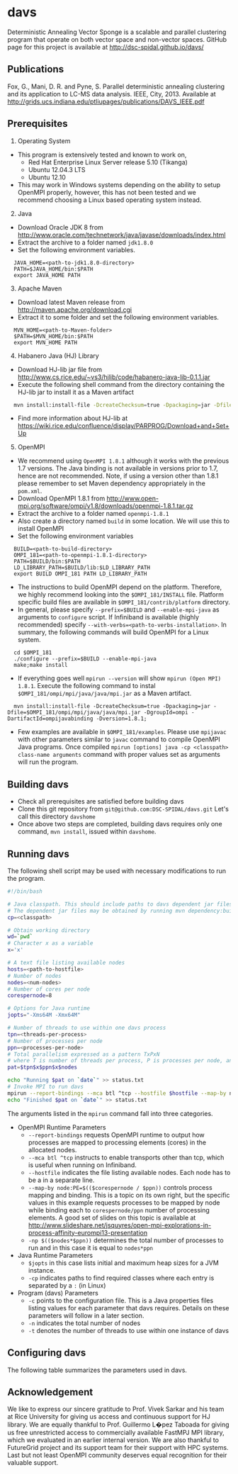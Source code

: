 davs
====

Deterministic Annealing Vector Sponge is a scalable and parallel clustering program that operate on both vector space and non-vector spaces. GitHub page for this project is available at http://dsc-spidal.github.io/davs/ 

Publications
-----
Fox, G., Mani, D. R. and Pyne, S. Parallel deterministic annealing
clustering and its application to LC-MS data analysis. IEEE, City, 2013.
Available at http://grids.ucs.indiana.edu/ptliupages/publications/DAVS_IEEE.pdf

Prerequisites
-----
1. Operating System
  * This program is extensively tested and known to work on,
    *  Red Hat Enterprise Linux Server release 5.10 (Tikanga)
    *  Ubuntu 12.04.3 LTS
    *  Ubuntu 12.10
  * This may work in Windows systems depending on the ability to setup OpenMPI properly, however, this has not been tested and we recommend choosing a Linux based operating system instead.
 
2. Java
  * Download Oracle JDK 8 from http://www.oracle.com/technetwork/java/javase/downloads/index.html
  * Extract the archive to a folder named `jdk1.8.0`
  * Set the following environment variables.
  ```
    JAVA_HOME=<path-to-jdk1.8.0-directory>
    PATH=$JAVA_HOME/bin:$PATH
    export JAVA_HOME PATH
  ```
3. Apache Maven
  * Download latest Maven release from http://maven.apache.org/download.cgi
  * Extract it to some folder and set the following environment variables.
  ```
    MVN_HOME=<path-to-Maven-folder>
    $PATH=$MVN_HOME/bin:$PATH
    export MVN_HOME PATH
  ```
4. Habanero Java (HJ) Library
  * Download HJ-lib jar file from http://www.cs.rice.edu/~vs3/hjlib/code/habanero-java-lib-0.1.1.jar
  * Execute the following shell command from the directory containing the HJ-lib jar to install it as a Maven artifact
  ```sh
    mvn install:install-file -DcreateChecksum=true -Dpackaging=jar -Dfile=habanero-java-lib.jar -DgroupId=habanero-java-lib -DartifactId=habanero-java-lib -Dversion=0.1.1;
  ```
  * Find more information about HJ-lib at https://wiki.rice.edu/confluence/display/PARPROG/Download+and+Set+Up
5. OpenMPI
  * We recommend using `OpenMPI 1.8.1` although it works with the previous 1.7 versions. The Java binding is not available in versions prior to 1.7, hence are not recommended. Note, if using a version other than 1.8.1 please remember to set Maven dependency appropriately in the `pom.xml`.
  * Download OpenMPI 1.8.1 from http://www.open-mpi.org/software/ompi/v1.8/downloads/openmpi-1.8.1.tar.gz
  * Extract the archive to a folder named `openmpi-1.8.1`
  * Also create a directory named `build` in some location. We will use this to install OpenMPI
  * Set the following environment variables
  ```
    BUILD=<path-to-build-directory>
    OMPI_181=<path-to-openmpi-1.8.1-directory>
    PATH=$BUILD/bin:$PATH
    LD_LIBRARY_PATH=$BUILD/lib:$LD_LIBRARY_PATH
    export BUILD OMPI_181 PATH LD_LIBRARY_PATH
  ```
  * The instructions to build OpenMPI depend on the platform. Therefore, we highly recommend looking into the `$OMPI_181/INSTALL` file. Platform specific build files are available in `$OMPI_181/contrib/platform` directory.
  * In general, please specify `--prefix=$BUILD` and `--enable-mpi-java` as arguments to `configure` script. If Infiniband is available (highly recommended) specify `--with-verbs=<path-to-verbs-installation>`. In summary, the following commands will build OpenMPI for a Linux system.
  ```
    cd $OMPI_181
    ./configure --prefix=$BUILD --enable-mpi-java
    make;make install
  ```
  * If everything goes well `mpirun --version` will show `mpirun (Open MPI) 1.8.1`. Execute the following command to instal `$OMPI_181/ompi/mpi/java/java/mpi.jar` as a Maven artifact.
  ```
    mvn install:install-file -DcreateChecksum=true -Dpackaging=jar -Dfile=$OMPI_181/ompi/mpi/java/java/mpi.jar -DgroupId=ompi -DartifactId=ompijavabinding -Dversion=1.8.1;
  ```
  * Few examples are available in `$OMPI_181/examples`. Please use `mpijavac` with other parameters similar to `javac` command to compile OpenMPI Java programs. Once compiled `mpirun [options] java -cp <classpath> class-name arguments` command with proper values set as arguments will run the program. 

Building davs
-----
* Check all prerequisites are satisfied before building davs
* Clone this git repository from `git@github.com:DSC-SPIDAL/davs.git` Let's call this directory `davshome`
* Once above two steps are completed, building davs requires only one command, `mvn install`, issued within `davshome`.

Running davs
-----
The following shell script may be used with necessary modifications to run the program.
```sh
#!/bin/bash

# Java classpath. This should include paths to davs dependent jar files and the davs-1.0-ompi1.8.1.jar
# The dependent jar files may be obtained by running mvn dependency:build-classpath command within davshome
cp=<classpath>

# Obtain working directory
wd=`pwd`
# Character x as a variable
x='x'

# A text file listing available nodes
hosts=<path-to-hostfile>
# Number of nodes
nodes=<num-nodes>
# Number of cores per node
corespernode=8

# Options for Java runtime
jopts="-Xms64M -Xmx64M"

# Number of threads to use within one davs process
tpn=<threads-per-process>
# Number of processes per node
ppn=<processes-per-node>
# Total parallelism expressed as a pattern TxPxN
# where T is number of threads per process, P is processes per node, and N is total nodes
pat=$tpn$x$ppn$x$nodes

echo "Running $pat on `date`" >> status.txt
# Invoke MPI to run davs
mpirun --report-bindings --mca btl ^tcp --hostfile $hostfile --map-by node:PE=$(($corespernode / $ppn)) -np $(($nodes*$ppn)) java $jopts -cp $cp edu.indiana.soic.spidal.davs.Program -c config$pat.properties -n $nodes -t $tpn | tee $pat/davs-out.txt
echo "Finished $pat on `date`" >> status.txt
```
The arguments listed in the `mpirun` command fall into three categories.
* OpenMPI Runtime Parameters
  * `--report-bindings` requests OpenMPI runtime to output how processes are mapped to processing elements (cores) in the allocated nodes.
  * `--mca btl ^tcp` instructs to enable transports other than tcp, which is useful when running on Infiniband.
  * `--hostfile` indicates the file listing available nodes. Each node has to be a in a separate line.
  * `--map-by node:PE=$(($corespernode / $ppn))` controls process mapping and binding. This is a topic on its own right, but the specific values in this example requests processes to be mapped by node while binding each to `corespernode/ppn` number of processing elements. A good set of slides on this topic is available at http://www.slideshare.net/jsquyres/open-mpi-explorations-in-process-affinity-eurompi13-presentation
  * `-np $(($nodes*$ppn))` determines the total number of processes to run and in this case it is equal to `nodes*ppn`
* Java Runtime Parameters
  * `$jopts` in this case lists initial and maximum heap sizes for a JVM instance. 
  * `-cp` indicates paths to find required classes where each entry is separated by a `:` (in Linux)
* Program (davs) Parameters
  * `-c` points to the configuration file. This is a Java properties files listing values for each parameter that davs requires. Details on these parameters will follow in a later section.
  * `-n` indicates the total number of nodes
  * `-t` denotes the number of threads to use within one instance of davs

Configuring davs
-----
The following table summarizes the parameters used in davs.



Acknowledgement
-----
We like to express our sincere gratitude to Prof. Vivek Sarkar 
and his team at Rice University for giving us access and 
continuous support for HJ library. We are equally thankful to Prof. Guillermo L�pez Taboada for giving us free unrestricted access to commercially available FastMPJ MPI library, which we evaluated in an earlier internal version. We are also 
thankful to FutureGrid project and its support team for their support with HPC systems. Last but not least OpenMPI community deserves equal recognition for their valuable support.


